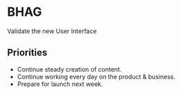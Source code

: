 # BHAG 

Validate the new User Interface

## Priorities

* Continue steady creation of content.
* Continue working every day on the product & business.
* Prepare for launch next week.
